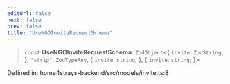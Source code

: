 ```yaml
---
editUrl: false
next: false
prev: false
title: "UseNGOInviteRequestSchema"
---
```


> `const` **UseNGOInviteRequestSchema**: `ZodObject`\<\{ `invite`: `ZodString`; \}, `"strip"`, `ZodTypeAny`, \{ `invite`: `string`; \}, \{ `invite`: `string`; \}\>

Defined in: home4strays-backend/src/models/invite.ts:8
